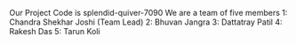Our Project Code is splendid-quiver-7090
We are a team of five members
1: Chandra Shekhar Joshi (Team Lead)
2: Bhuvan Jangra
3: Dattatray Patil
4: Rakesh Das
5: Tarun Koli

